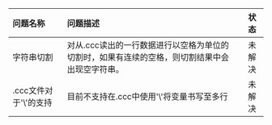 |问题名称|问题描述|状态|
|:-|:-|:-:|
|字符串切割|对从.ccc读出的一行数据进行以空格为单位的切割时，如果有连续的空格，则切割结果中会出现空字符串。|未解决|
|.ccc文件对于'\\'的支持|目前不支持在.ccc中使用'\\'将变量书写至多行|未解决|